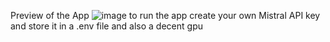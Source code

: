 Preview of the App
![image](https://github.com/user-attachments/assets/e6e93e6b-277e-4368-be90-3dfe67d30c21)
to run the app create your own Mistral API key and store it in a .env file and also a decent gpu
